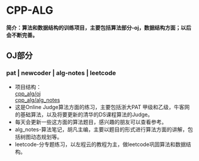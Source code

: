 # CPP-ALG
**简介：算法和数据结构的训练项目，主要包括算法部分-oj，数据结构方面；以后会不断完善。**
## OJ部分
### pat | newcoder | alg-notes | leetcode
- 项目结构：  
[cpp_alg/oj](https://github.com/lsqyling/alg/tree/main/alg_notes)  
[cpp_alg/alg_notes](https://github.com/lsqyling/alg/tree/main/oj)
- 这是Online Judge算法方面的练习，主要包括浙大PAT 甲级和乙级，牛客网的基础算法，以及将要更新的清华的DS课程算法的Judge。  
- 每天会更新一些这方面的算法题目，感兴趣的朋友可以查看参考。
- alg_notes-算法笔记，胡凡主编，主要以题目的形式进行算法方面的讲解，包括树图动态规划等。
- leetcode-分专题练习，以左程云的教程为主，做leetcode巩固算法和数据结构。

